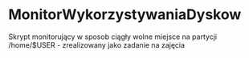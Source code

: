 # MonitorWykorzystywaniaDyskow
Skrypt monitorujący w sposob ciągły wolne miejsce na partycji /home/$USER - zrealizowany jako zadanie na zajęcia
